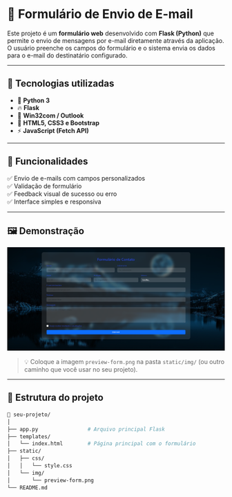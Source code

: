 # 📧 Formulário de Envio de E-mail

Este projeto é um **formulário web** desenvolvido com **Flask (Python)** que permite o envio de mensagens por e-mail diretamente através da aplicação.  
O usuário preenche os campos do formulário e o sistema envia os dados para o e-mail do destinatário configurado.

---

## 🚀 Tecnologias utilizadas

- 🐍 **Python 3**
- 🔥 **Flask**
- 💌 **Win32com / Outlook**
- 🎨 **HTML5, CSS3 e Bootstrap**
- ⚡ **JavaScript (Fetch API)**

---

## 🧠 Funcionalidades

✅ Envio de e-mails com campos personalizados  
✅ Validação de formulário  
✅ Feedback visual de sucesso ou erro  
✅ Interface simples e responsiva  

---

## 🖼️ Demonstração

![Demonstração do Formulário](./static/img/Principal.png)

> 💡 Coloque a imagem `preview-form.png` na pasta `static/img/` (ou outro caminho que você usar no seu projeto).

---

## 🧩 Estrutura do projeto

```bash
📂 seu-projeto/
│
├── app.py                # Arquivo principal Flask
├── templates/
│   └── index.html        # Página principal com o formulário
├── static/
│   ├── css/
│   │   └── style.css
│   └── img/
│       └── preview-form.png
└── README.md
